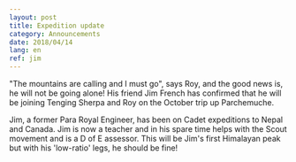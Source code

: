 ```yaml
---
layout: post
title: Expedition update
category: Announcements
date: 2018/04/14
lang: en
ref: jim
---
```

"The mountains are calling and I must go", says Roy, and the good news is, he will not be going alone! His friend Jim French has confirmed that he will be joining Tenging Sherpa and Roy on the October trip up Parchemuche.

Jim, a former Para Royal Engineer, has been on Cadet expeditions to Nepal and Canada. Jim is now a teacher and in his spare time helps with the Scout movement and is a D of E assessor. This will be Jim's first Himalayan peak but with his 'low-ratio' legs, he should be fine!
